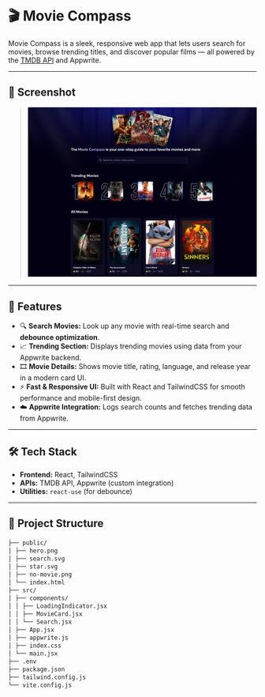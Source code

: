 # 🎬 Movie Compass

Movie Compass is a sleek, responsive web app that lets users search for movies, browse trending titles, and discover popular films — all powered by the [TMDB API](https://www.themoviedb.org/documentation/api) and Appwrite.

---

## 📸 Screenshot

> ![Screenshot of Movie Compass](https://github.com/OthmanYahya/Movie-Compass/blob/main/Movie%20Compass.png)

---

## 🚀 Features

- 🔍 **Search Movies:** Look up any movie with real-time search and **debounce optimization**.
- 📈 **Trending Section:** Displays trending movies using data from your Appwrite backend.
- 🎞️ **Movie Details:** Shows movie title, rating, language, and release year in a modern card UI.
- ⚡ **Fast & Responsive UI:** Built with React and TailwindCSS for smooth performance and mobile-first design.
- ☁️ **Appwrite Integration:** Logs search counts and fetches trending data from Appwrite.

---

## 🛠️ Tech Stack

- **Frontend:** React, TailwindCSS
- **APIs:** TMDB API, Appwrite (custom integration)
- **Utilities:** `react-use` (for debounce)

---

## 📂 Project Structure

```.
├── public/
│ ├── hero.png
│ ├── search.svg
│ ├── star.svg
│ ├── no-movie.png
│ └── index.html
├── src/
│ ├── components/
│ │ ├── LoadingIndicator.jsx
│ │ ├── MovieCard.jsx
│ │ └── Search.jsx
│ ├── App.jsx
│ ├── appwrite.js
│ ├── index.css
│ └── main.jsx
├── .env
├── package.json
├── tailwind.config.js
└── vite.config.js
```
